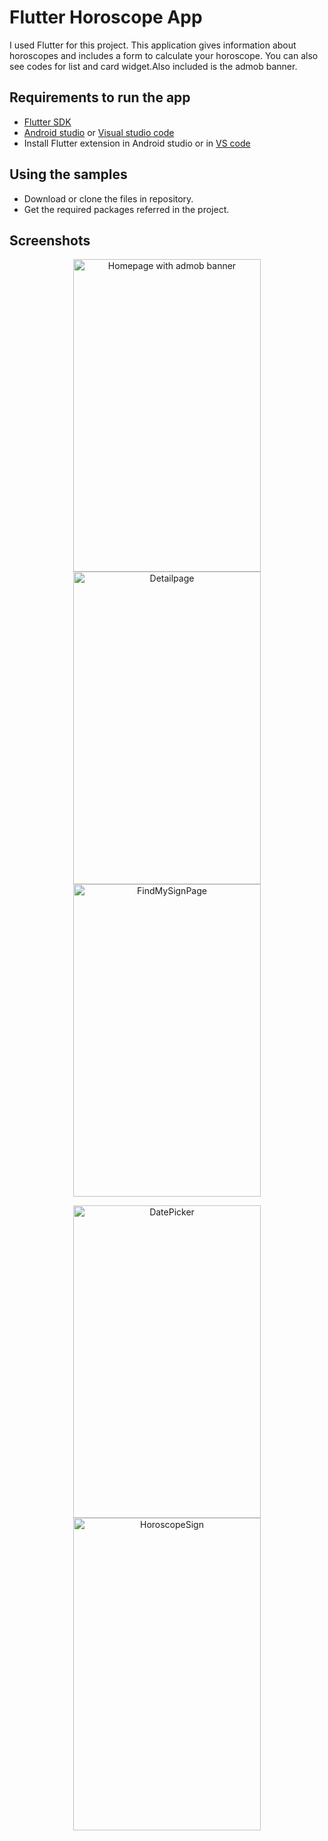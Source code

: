 # Flutter Horoscope App

I used Flutter for this project. This application gives information about horoscopes and includes a form to calculate your horoscope.
You can also see codes for list and card widget.Also included is the admob banner.



## <a name="requirements-to-run-the-app"></a>Requirements to run the app ##

* [Flutter SDK](https://flutter.dev/docs/get-started/install/windows)
* [Android studio](https://developer.android.com/studio/install) or [Visual studio code](https://code.visualstudio.com/download)
* Install Flutter extension in Android studio or in [VS code](https://marketplace.visualstudio.com/items?itemName=Dart-Code.flutter)


## <a name="using-the-samples"></a>Using the samples ##


* Download or clone the files in repository.
* Get the required packages referred in the project.



## <a name='screenshots'></a>Screenshots ##


<p align="center">    
    <img src="https://i.hizliresim.com/M1nnCu.png" width="300" height="500" alt="Homepage with admob banner"/>
    <img src="https://i.hizliresim.com/KPsvyb.png" width="300" height="500" alt="Detailpage"/>
    <img src="https://i.hizliresim.com/7j5jYj.png" width="300" height="500" alt="FindMySignPage"/>
</p>
<p align="center">    
    <img src="https://i.hizliresim.com/EYZTKd.png" width="300" height="500" alt="DatePicker"/>
    <img src="https://i.hizliresim.com/sBBtNe.png" width="300" height="500" alt="HoroscopeSign"/>
</p>



